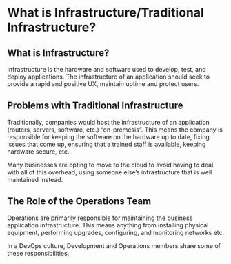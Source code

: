 # What is Infrastructure/Traditional Infrastructure?

## What is Infrastructure?

Infrastructure is the hardware and software used to develop, test, and deploy applications. The infrastructure of an application should seek to provide a rapid and positive UX, maintain uptime and protect users.

## Problems with Traditional Infrastructure

Traditionally, companies would host the infrastructure of an application (routers, servers, software, etc.) “on-premesis”. This means the company is responsible for keeping the software on the hardware up to date, fixing issues that come up, ensuring that a trained staff is available, keeping hardware secure, etc.

Many businesses are opting to move to the cloud to avoid having to deal with all of this overhead, using someone else’s infrastructure that is well maintained instead.

## The Role of the Operations Team

Operations are primarily responsible for maintaining the business application infrastructure. This means anything from installing physical equipment, performing upgrades, configuring, and monitoring networks etc.

In a DevOps culture, Development and Operations members share some of these responsibilities.

